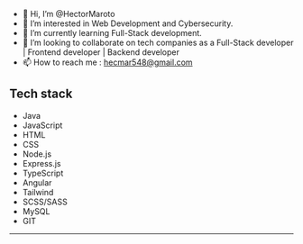 - 👋 Hi, I’m @HectorMaroto
- 👀 I’m interested in Web Development and Cybersecurity.
-  🌱 I’m currently learning Full-Stack development.
- 💞️ I’m looking to collaborate on tech companies as a Full-Stack developer | Frontend developer | Backend developer
- 📫 How to reach me : hecmar548@gmail.com

<!---
HectorMaroto/HectorMaroto is a ✨ special ✨ repository because its `README.md` (this file) appears on your GitHub profile.
You can click the Preview link to take a look at your changes.
--->


<h2>Tech stack</h2>
<ul>
  <li>Java</li>
  <li>JavaScript</li>
  <li>HTML</li>
  <li>CSS</li>
  <li>Node.js</li>
  <li>Express.js</li>
  <li>TypeScript</li>
  <li>Angular</li>
  <li>Tailwind</li>
  <li>SCSS/SASS</li>
  <li>MySQL</li>
  <li>GIT</li>
</ul>  

---
